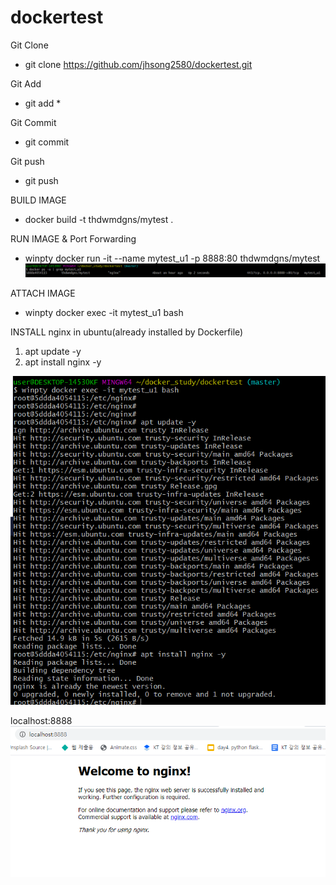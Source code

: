 # dockertest
Git Clone 
-  git clone https://github.com/jhsong2580/dockertest.git

Git Add 
- git add * 

Git Commit 
- git commit 

Git push 
- git push 



BUILD IMAGE
- docker build -t thdwmdgns/mytest .



RUN IMAGE & Port Forwarding
- winpty docker run -it --name mytest_u1 -p 8888:80 thdwmdgns/mytest
![RESULT](./image/docker_run_ps_a.PNG)


ATTACH IMAGE
- winpty docker exec -it mytest_u1 bash

INSTALL nginx in ubuntu(already installed by Dockerfile) 
1. apt update -y 
2. apt install nginx -y

![RESULT](./image/docker_update.PNG)


localhost:8888 
![RESULT](./image/localhost_8888.PNG)


